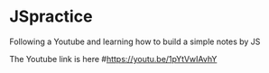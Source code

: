 # JSpractice
Following a Youtube and learning how to build a simple notes by JS


The Youtube link is here
#https://youtu.be/1pYtVwIAvhY
